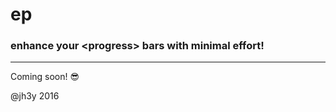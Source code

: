 # ep
### enhance your \<progress\> bars with minimal effort!
---------------

Coming soon! :sunglasses:

@jh3y 2016

